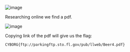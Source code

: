 ![image](https://github.com/x03ee/USC-CTF-2024/blob/main/osint/beer%20sales/solve/chall.png)

Researching online we find a pdf.

![image](https://github.com/x03ee/USC-CTF-2024/blob/main/osint/beer%20sales/solve/s1.png)

Copying link of the pdf will give us the flag:

`CYBORG{ftp://parkingftp.sto.fl.gov/pub/llweb/Beer4.pdf}`
